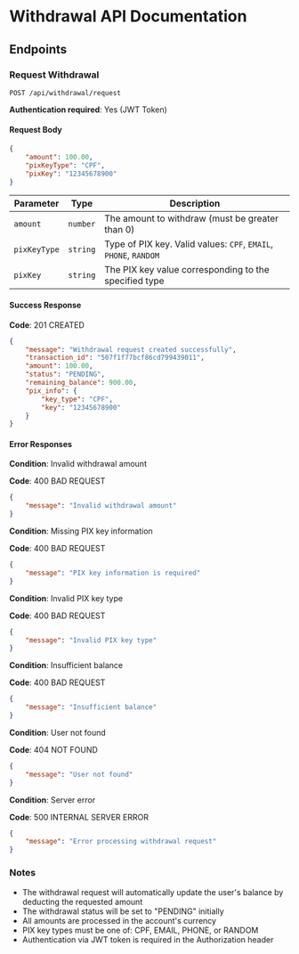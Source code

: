 # Withdrawal API Documentation

## Endpoints

### Request Withdrawal

```http
POST /api/withdrawal/request
```

**Authentication required**: Yes (JWT Token)

#### Request Body

```json
{
    "amount": 100.00,
    "pixKeyType": "CPF",
    "pixKey": "12345678900"
}
```

| Parameter | Type | Description |
|-----------|------|-------------|
| `amount` | `number` | The amount to withdraw (must be greater than 0) |
| `pixKeyType` | `string` | Type of PIX key. Valid values: `CPF`, `EMAIL`, `PHONE`, `RANDOM` |
| `pixKey` | `string` | The PIX key value corresponding to the specified type |

#### Success Response

**Code**: 201 CREATED

```json
{
    "message": "Withdrawal request created successfully",
    "transaction_id": "507f1f77bcf86cd799439011",
    "amount": 100.00,
    "status": "PENDING",
    "remaining_balance": 900.00,
    "pix_info": {
        "key_type": "CPF",
        "key": "12345678900"
    }
}
```

#### Error Responses

**Condition**: Invalid withdrawal amount

**Code**: 400 BAD REQUEST
```json
{
    "message": "Invalid withdrawal amount"
}
```

**Condition**: Missing PIX key information

**Code**: 400 BAD REQUEST
```json
{
    "message": "PIX key information is required"
}
```

**Condition**: Invalid PIX key type

**Code**: 400 BAD REQUEST
```json
{
    "message": "Invalid PIX key type"
}
```

**Condition**: Insufficient balance

**Code**: 400 BAD REQUEST
```json
{
    "message": "Insufficient balance"
}
```

**Condition**: User not found

**Code**: 404 NOT FOUND
```json
{
    "message": "User not found"
}
```

**Condition**: Server error

**Code**: 500 INTERNAL SERVER ERROR
```json
{
    "message": "Error processing withdrawal request"
}
```

### Notes

- The withdrawal request will automatically update the user's balance by deducting the requested amount
- The withdrawal status will be set to "PENDING" initially
- All amounts are processed in the account's currency
- PIX key types must be one of: CPF, EMAIL, PHONE, or RANDOM
- Authentication via JWT token is required in the Authorization header